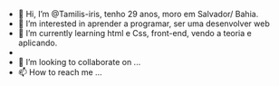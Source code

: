 - 👋 Hi, I’m @Tamilis-iris, tenho 29 anos, moro em Salvador/ Bahia.
- 👀 I’m interested in  aprender  a  programar, ser uma desenvolver web
- 🌱 I’m currently learning  html e  Css, front-end, vendo a teoria e aplicando.
-
- 💞️ I’m looking to collaborate on ...
- 📫 How to reach me ...

<!---
Tamilis-iris/Tamilis-iris is a ✨ special ✨ repository because its `README.md` (this file) appears on your GitHub profile.
You can click the Preview link to take a look at your changes.
--->
